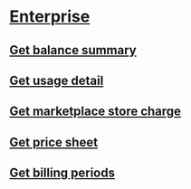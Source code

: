 # [Enterprise](https://docs.microsoft.com/azure/billing/billing-enterprise-api)
## [Get balance summary](get-balance-summary.md)
## [Get usage detail](get-usage-detail.md)
## [Get marketplace store charge](get-marketplace-storecharge.md)
## [Get price sheet](get-pricesheet.md)
## [Get billing periods](get-billing-periods.md)